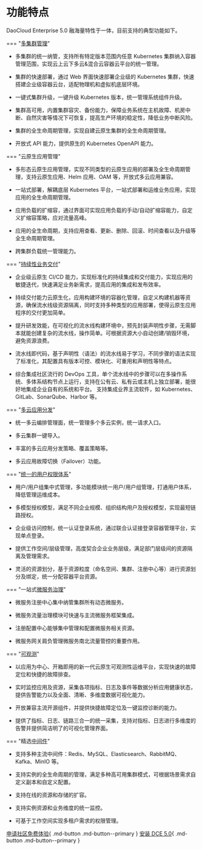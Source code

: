 # 功能特点

DaoCloud Enterprise 5.0 融海量特性于一体，目前支持的典型功能如下。

=== "[多集群管理](../kpanda/03ProductBrief/WhatisKPanda.md)"

- 多集群的统一纳管，支持所有特定版本范围内任意 Kubernetes 集群纳入容器管理范围，实现云上云下多云&混合云容器云平台的统一管理。

- 集群的快速部署，通过 Web 界面快速部署企业级的 Kubernetes 集群，快速搭建企业级容器云台，适配物理机和虚拟机底层环境。

- 一键式集群升级，一键升级 Kubernetes 版本，统一管理系统组件升级。

- 集群高可用，内置集群容灾、备份能力，保障业务系统在主机故障、机房中断、自然灾害等情况下可恢复，提高生产环境的稳定性，降低业务中断风险。

- 集群的全生命周期管理，实现自建云原生集群的全生命周期管理。

- 开放式 API 能力，提供原生的 Kubernetes OpenAPI 能力。

=== "云原生应用管理"

- 多形态云原生应用管理，实现不同类型的云原生应用的部署及全生命周期管理，支持云原生应用、Helm 应用、OAM 等，开放式多云应用兼容。

- 一站式部署，解耦底层 Kubernetes 平台，一站式部署和运维业务应用，实现应用的全生命周期管理。

- 应用负载的扩缩容，通过界面可实现应用负载的手动/自动扩缩容能力，自定义扩缩容策略，应对流量高峰。

- 应用的全生命周期，支持应用查看、更新、删除、回滚、时间查看以及升级等全生命周期管理。

- 跨集群负载统一管理能力。

=== "[持续性业务交付](../amamba/01ProductBrief/WhatisAmamba.md)"

- 企业级云原生 CI/CD 能力，实现标准化的持续集成和交付能力，实现应用的敏捷迭代，快速满足业务新需求，提高应用的集成和发布效率。

- 持续交付能力云原生化，应用构建环境的容器化管理，自定义构建机器等资源，确保流水线级资源隔离，同时支持多种类型的应用部署，使得云原生应用程序的交付更加简单。

- 提升研发效能，在可视化的流水线构建环境中，预先封装声明性步骤，无需脚本就能创建复杂的流水线，操作简单。可根据资源大小自动创建/销毁环境，避免资源浪费。

- 流水线即代码，基于声明性（语法）的流水线易于学习，不同步骤的语法实现了标准化，其配置具有版本可控、模块化、可重用和声明性等特点。

- 综合集成社区流行的 DevOps 工具，单个流水线中的步骤可以在多操作系统、多体系结构节点上运行，支持在公有云、私有云或主机上独立部署，能很好地集成企业自有的系统和平台。
  支持集成业界主流软件，如 Kubernetes、GitLab、SonarQube、Harbor 等。

=== "[多云应用分发](../kairship/01product/whatiskair.md)"

- 统一多云编排管理面，统一管理多个多云实例，统一请求入口。

- 多云集群一键导入。

- 丰富的多云应用分发策略、覆盖策略等。

- 多云应用故障切换（Failover）功能。

=== "[统一的用户权限体系](../ghippo/01ProductBrief/WhatisGhippo.md)"

- 用户/用户组集中式管理，多功能模块统一用户/用户组管理，打通用户体系，降低管理运维成本。

- 多模型授权模型，满足不同企业规模、组织结构用户及授权模型，实现最短链路授权。

- 企业级访问控制，统一认证登录系统，通过联合认证接登录容器管理平台，实现单点登录。

- 提供工作空间/层级管理，高度契合企业业务层级，满足部门层级间的资源隔离及管理需求。

- 灵活的资源划分，基于资源粒度（命名空间、集群、注册中心等）进行资源划分及绑定，统一分配容器平台资源。

=== "一站式[微服务治理](../skoala/intro/features.md)"

- 微服务注册中心集中纳管集群所有动态微服务。

- 微服务流量治理模块可快速与主流微服务框架集成。

- 注册配置中心能够集中管理和配置微服务相关资源。

- 微服务网关肩负管理微服务南北流量管控的重要作用。

=== "[可观测](../insight/03ProductBrief/WhatisInsight.md)"

- 以应用为中心、开箱即用的新一代云原生可观测性运维平台，实现快速的故障定位和快捷的故障排查。

- 实时监控应用及资源，采集各项指标、日志及事件等数据分析应用健康状态，提供告警能力以及全面、清晰、多维度数据可视化能力。

- 开放兼容主流开源组件，并提供快捷故障定位及一键监控诊断的能力。

- 提供了指标、日志、链路三合一的统一采集，支持对指标、日志进行多维度的告警并提供简洁明了的可视化管理界面。

=== "精选[中间件](../middleware/midware.md)"

- 支持多种主流中间件：Redis、MySQL、Elasticsearch、RabbitMQ、Kafka、MinIO 等。

- 支持实例的全生命周期的管理，满足多种高可用集群模式，可根据场景需求自定义副本和自定义配置。

- 支持在线的资源和存储的扩容。

- 支持实例资源和业务维度的统一监控。

- 可基于工作空间实现多租户需求的权限管理。

[申请社区免费体验](license0.md){ .md-button .md-button--primary }
[安装 DCE 5.0](../install/install-dce.md){ .md-button .md-button--primary }